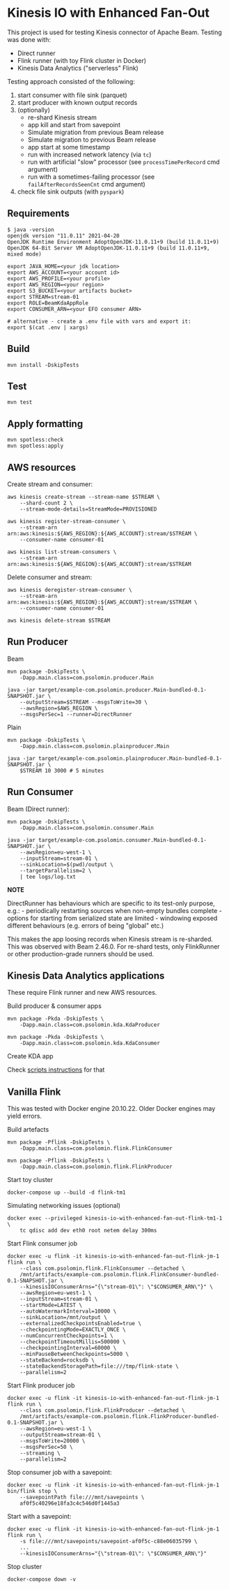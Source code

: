 # Kinesis IO with Enhanced Fan-Out

This project is used for testing Kinesis connector of Apache Beam. Testing was done with:

- Direct runner
- Flink runner (with toy Flink cluster in Docker)
- Kinesis Data Analytics ("serverless" Flink)

Testing approach consisted of the following:

1. start consumer with file sink (parquet)
2. start producer with known output records
3. (optionally)
	- re-shard Kinesis stream
	- app kill and start from savepoint
	- Simulate migration from previous Beam release
	- Simulate migration to previous Beam release
	- app start at some timestamp
	- run with increased network latency (via `tc`)
	- run with artificial "slow" processor (see `processTimePerRecord` cmd argument)
	- run with a sometimes-failing processor (see `failAfterRecordsSeenCnt` cmd argument)
4. check file sink outputs (with `pyspark`)

## Requirements

```
$ java -version
openjdk version "11.0.11" 2021-04-20
OpenJDK Runtime Environment AdoptOpenJDK-11.0.11+9 (build 11.0.11+9)
OpenJDK 64-Bit Server VM AdoptOpenJDK-11.0.11+9 (build 11.0.11+9, mixed mode)

export JAVA_HOME=<your jdk location>
export AWS_ACCOUNT=<your account id>
export AWS_PROFILE=<your profile>
export AWS_REGION=<your region>
export S3_BUCKET=<your artifacts bucket>
export STREAM=stream-01
export ROLE=BeamKdaAppRole
export CONSUMER_ARN=<your EFO consumer ARN>

# alternative - create a .env file with vars and export it:
export $(cat .env | xargs)
```

## Build

```
mvn install -DskipTests
```

## Test

```
mvn test
```

## Apply formatting

```
mvn spotless:check
mvn spotless:apply
```

## AWS resources

Create stream and consumer:

```
aws kinesis create-stream --stream-name $STREAM \
	--shard-count 2 \
	--stream-mode-details=StreamMode=PROVISIONED

aws kinesis register-stream-consumer \
	--stream-arn arn:aws:kinesis:${AWS_REGION}:${AWS_ACCOUNT}:stream/$STREAM \
	--consumer-name consumer-01

aws kinesis list-stream-consumers \
	--stream-arn arn:aws:kinesis:${AWS_REGION}:${AWS_ACCOUNT}:stream/$STREAM

```


Delete consumer and stream:

```
aws kinesis deregister-stream-consumer \
	--stream-arn arn:aws:kinesis:${AWS_REGION}:${AWS_ACCOUNT}:stream/$STREAM \
	--consumer-name consumer-01

aws kinesis delete-stream $STREAM
```

## Run Producer

Beam

```
mvn package -DskipTests \
	-Dapp.main.class=com.psolomin.producer.Main

java -jar target/example-com.psolomin.producer.Main-bundled-0.1-SNAPSHOT.jar \
	--outputStream=$STREAM --msgsToWrite=30 \
	--awsRegion=$AWS_REGION \
	--msgsPerSec=1 --runner=DirectRunner

```

Plain

```
mvn package -DskipTests \
	-Dapp.main.class=com.psolomin.plainproducer.Main

java -jar target/example-com.psolomin.plainproducer.Main-bundled-0.1-SNAPSHOT.jar \
	$STREAM 10 3000 # 5 minutes
```

## Run Consumer

Beam (Direct runner):

```
mvn package -DskipTests \
	-Dapp.main.class=com.psolomin.consumer.Main

java -jar target/example-com.psolomin.consumer.Main-bundled-0.1-SNAPSHOT.jar \
	--awsRegion=eu-west-1 \
	--inputStream=stream-01 \
	--sinkLocation=$(pwd)/output \
	--targetParallelism=2 \
	| tee logs/log.txt

```

**NOTE**

DirectRunner has behaviours which are specific to its test-only purpose, e.g.:
	- periodically restarting sources when non-empty bundles complete
	- options for starting from serialized state are limited
	- windowing exposed different behaviours (e.g. errors of being "global" etc.)

This makes the app loosing records when Kinesis stream is re-sharded. This was observed with Beam 2.46.0.
For re-shard tests, only FlinkRunner or other production-grade runners should be used.

## Kinesis Data Analytics applications

These require Flink runner and new AWS resources.

Build producer & consumer apps

```
mvn package -Pkda -DskipTests \
	-Dapp.main.class=com.psolomin.kda.KdaProducer

mvn package -Pkda -DskipTests \
	-Dapp.main.class=com.psolomin.kda.KdaConsumer
```

Create KDA app

Check [scripts instructions](./scripts/README.md) for that

## Vanilla Flink

This was tested with Docker engine 20.10.22. Older Docker engines may yield errors.

Build artefacts

```
mvn package -Pflink -DskipTests \
	-Dapp.main.class=com.psolomin.flink.FlinkConsumer

mvn package -Pflink -DskipTests \
	-Dapp.main.class=com.psolomin.flink.FlinkProducer

```

Start toy cluster

```
docker-compose up --build -d flink-tm1
```

Simulating networking issues (optional)

```
docker exec --privileged kinesis-io-with-enhanced-fan-out-flink-tm1-1 \
	tc qdisc add dev eth0 root netem delay 300ms
```

Start Flink consumer job

```
docker exec -u flink -it kinesis-io-with-enhanced-fan-out-flink-jm-1 flink run \
	--class com.psolomin.flink.FlinkConsumer --detached \
	/mnt/artifacts/example-com.psolomin.flink.FlinkConsumer-bundled-0.1-SNAPSHOT.jar \
	--kinesisIOConsumerArns="{\"stream-01\": \"$CONSUMER_ARN\"}" \
	--awsRegion=eu-west-1 \
	--inputStream=stream-01 \
	--startMode=LATEST \
	--autoWatermarkInterval=10000 \
	--sinkLocation=/mnt/output \
	--externalizedCheckpointsEnabled=true \
	--checkpointingMode=EXACTLY_ONCE \
	--numConcurrentCheckpoints=1 \
	--checkpointTimeoutMillis=500000 \
	--checkpointingInterval=60000 \
	--minPauseBetweenCheckpoints=5000 \
	--stateBackend=rocksdb \
	--stateBackendStoragePath=file:///tmp/flink-state \
	--parallelism=2

```

Start Flink producer job

```
docker exec -u flink -it kinesis-io-with-enhanced-fan-out-flink-jm-1 flink run \
	--class com.psolomin.flink.FlinkProducer --detached \
	/mnt/artifacts/example-com.psolomin.flink.FlinkProducer-bundled-0.1-SNAPSHOT.jar \
	--awsRegion=eu-west-1 \
	--outputStream=stream-01 \
	--msgsToWrite=20000 \
	--msgsPerSec=50 \
	--streaming \
	--parallelism=2

```

Stop consumer job with a savepoint:

```
docker exec -u flink -it kinesis-io-with-enhanced-fan-out-flink-jm-1 bin/flink stop \
	--savepointPath file:///mnt/savepoints \
	af0f5c40296e18fa3c4c546d0f1445a3
```

Start with a savepoint:

```
docker exec -u flink -it kinesis-io-with-enhanced-fan-out-flink-jm-1 flink run \
	-s file:///mnt/savepoints/savepoint-af0f5c-c88e06035799 \
	...
	--kinesisIOConsumerArns="{\"stream-01\": \"$CONSUMER_ARN\"}"

```

Stop cluster

```
docker-compose down -v
```
